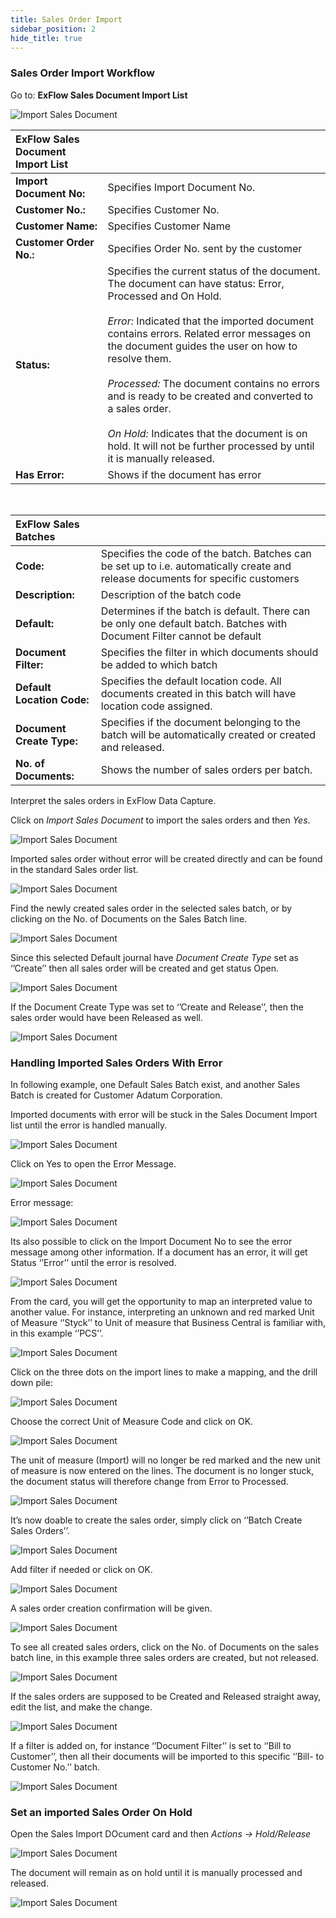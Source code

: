```yaml
---
title: Sales Order Import
sidebar_position: 2
hide_title: true
---
```


### Sales Order Import Workflow


Go to: **ExFlow Sales Document Import List**

![Import Sales Document](@site/static/img/media/sales-document-import-list-001.png) <br/> 

| ExFlow Sales Document Import List      |   | 
|:-|:-|
| **Import Document No:**        | Specifies Import Document No.
| **Customer No.:**              | Specifies Customer No.
| **Customer Name:**            | Specifies Customer Name
| **Customer Order No.:**        | Specifies Order No. sent by the customer
| **Status:**                   | Specifies the current status of the document. The document can have status: Error, Processed and On Hold. <br/><br/> *Error:*  Indicated that the imported document contains errors. Related error messages on the document guides the user on how to resolve them. <br/><br/>*Processed:* The document contains no errors and is ready to be created and converted to a sales order. <br/><br/> *On Hold:* Indicates that the document is on hold. It will not be further processed by until it is manually released.
| **Has Error:**                 | Shows if the document has error

<br/>

| ExFlow Sales Batches    |   | 
|:-|:-|
| **Code:**                     | Specifies the code of the batch. Batches can be set up to i.e. automatically create and release documents for specific customers
| **Description:**              | Description of the batch code
| **Default:**                  | Determines if the batch is default. There can be only one default batch. Batches with Document Filter cannot be default
| **Document Filter:**               | Specifies the filter in which documents should be added to which batch
| **Default Location Code:**             | Specifies the default location code. All documents created in this batch will have location code assigned.
| **Document Create Type:**             | Specifies if the document belonging to the batch will be automatically created or created and released.
 **No. of Documents:**                 | Shows the number of sales orders per batch.


Interpret the sales orders in ExFlow Data Capture. 

Click on *Import Sales Document* to import the sales orders and then *Yes*.

![Import Sales Document](@site/static/img/media/sales-document-import-list-import-001.png) <br/>

Imported sales order without error will be created directly and can be found in the standard Sales order list. 


![Import Sales Document](@site/static/img/media/sales-document-import-list-import-002.png) <br/>

Find the newly created sales order in the selected sales batch, or by clicking on the No. of Documents on the Sales Batch line. 

![Import Sales Document](@site/static/img/media/sales-document-import-list-import-003.png) <br/>

Since this selected Default journal have *Document Create Type* set as ‘’Create’’ then all sales order will be created and get status Open.

![Import Sales Document](@site/static/img/media/sales-document-import-list-import-004.png) <br/>

If the Document Create Type was set to ‘’Create and Release’’, then the sales order would have been Released as well. 

![Import Sales Document](@site/static/img/media/sales-document-import-list-import-005.png) <br/>


### Handling Imported Sales Orders With Error
In following example, one Default Sales Batch exist, and another Sales Batch is created for Customer Adatum Corporation.

Imported documents with error will be stuck in the Sales Document Import list until the error is handled manually.

![Import Sales Document](@site/static/img/media/sales-document-import-list-error-001.png) <br/>

Click on Yes to open the Error Message.

![Import Sales Document](@site/static/img/media/sales-document-import-list-error-002.png) <br/>

Error message:

![Import Sales Document](@site/static/img/media/sales-document-import-list-error-003.png) <br/>

Its also possible to click on the Import Document No to see the error message among other information. If a document has an error, it will get Status ‘’Error’’ until the error is resolved.

![Import Sales Document](@site/static/img/media/sales-document-import-list-error-004.png) <br/>

From the card, you will get the opportunity to map an interpreted value to another value. For instance, interpreting an unknown and red marked Unit of Measure ‘’Styck’’ to Unit of measure that Business Central is familiar with, in this example ‘’PCS’’. 

![Import Sales Document](@site/static/img/media/sales-document-import-list-error-005.png) <br/>

Click on the three dots on the import lines to make a mapping, and the drill down pile:

![Import Sales Document](@site/static/img/media/sales-document-import-list-error-006.png) <br/>

Choose the correct Unit of Measure Code and click on OK.

![Import Sales Document](@site/static/img/media/sales-document-import-list-error-007.png) <br/>

The unit of measure (Import) will no longer be red marked and the new unit of measure is now entered on the lines. The document is no longer stuck, the document status will therefore change from Error to Processed.

![Import Sales Document](@site/static/img/media/sales-document-import-list-error-008.png) <br/>

It’s now doable to create the sales order, simply click on ‘’Batch Create Sales Orders’’. 

![Import Sales Document](@site/static/img/media/sales-document-import-list-error-009.png) <br/>

Add filter if needed or click on OK.

![Import Sales Document](@site/static/img/media/sales-document-import-list-error-010.png) <br/>

A sales order creation confirmation will be given. 

![Import Sales Document](@site/static/img/media/sales-document-import-list-error-011.png) <br/>

To see all created sales orders, click on the No. of Documents on the sales batch line, in this example three sales orders are created, but not released.

![Import Sales Document](@site/static/img/media/sales-document-import-list-error-012.png) <br/>

If the sales orders are supposed to be Created and Released straight away, edit the list, and make the change.

![Import Sales Document](@site/static/img/media/sales-document-import-list-error-013.png) <br/>

If a filter is added on, for instance ‘’Document Filter’’ is set to ‘’Bill to Customer’’, then all their documents will be imported to this specific ‘’Bill- to Customer No.’’ batch.

![Import Sales Document](@site/static/img/media/sales-document-import-list-error-014.png) <br/>


### Set an imported Sales Order On Hold 

Open the Sales Import DOcument card and then *Actions -> Hold/Release* 

![Import Sales Document](@site/static/img/media/sales-document-import-list-error-016.png) <br/>

The document will remain as on hold until it is manually processed and released.

![Import Sales Document](@site/static/img/media/sales-document-import-list-error-015.png) <br/>